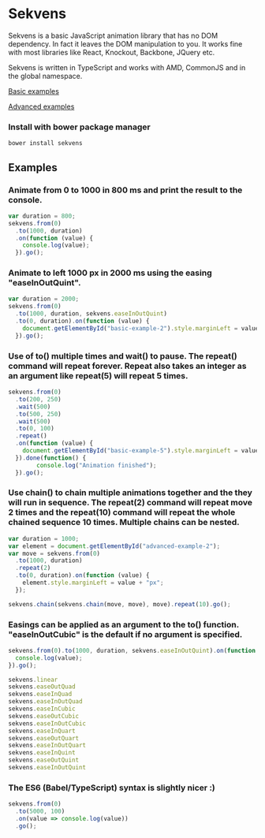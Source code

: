 # Sekvens
Sekvens is a basic JavaScript animation library that has no DOM dependency. In fact it leaves the DOM manipulation to you. It works fine with most libraries like React, Knockout, Backbone, JQuery etc.

Sekvens is written in TypeScript and works with AMD, CommonJS and in the global namespace.

[Basic examples ](http://riax.se/sekvens/examples/basic.html)

[Advanced examples ](http://riax.se/sekvens/examples/advanced.html)

### Install with bower package manager
``` console
bower install sekvens
```

## Examples

### Animate from 0 to 1000 in 800 ms and print the result to the console.
```javascript
var duration = 800;
sekvens.from(0)
  .to(1000, duration)
  .on(function (value) {
    console.log(value);
  }).go();
```

### Animate to left 1000 px in 2000 ms using the easing "easeInOutQuint".
```javascript
var duration = 2000;
sekvens.from(0)
  .to(1000, duration, sekvens.easeInOutQuint)
  .to(0, duration).on(function (value) {
    document.getElementById("basic-example-2").style.marginLeft = value + "px";
  }).go();
```

### Use of to() multiple times and wait() to pause. The repeat() command will repeat forever. Repeat also takes an integer as an argument like repeat(5) will repeat 5 times.
```javascript
sekvens.from(0)
  .to(200, 250)
  .wait(500)
  .to(500, 250)
  .wait(500)
  .to(0, 100)
  .repeat()
  .on(function (value) {
    document.getElementById("basic-example-5").style.marginLeft = value + "px";
  }).done(function() {
		console.log("Animation finished");
  }).go();
```

### Use chain() to chain multiple animations together and the they will run in sequence. The repeat(2) command will repeat move 2 times and the repeat(10) command will repeat the whole chained sequence 10 times. Multiple chains can be nested.
```javascript
var duration = 1000;
var element = document.getElementById("advanced-example-2");
var move = sekvens.from(0)
  .to(1000, duration)
  .repeat(2)
  .to(0, duration).on(function (value) {
    element.style.marginLeft = value + "px";
  });

sekvens.chain(sekvens.chain(move, move), move).repeat(10).go();
```
### Easings can be applied as an argument to the to() function. "easeInOutCubic" is the default if no argument is specified.
```javascript
sekvens.from(0).to(1000, duration, sekvens.easeInOutQuint).on(function (value) {
  console.log(value);
}).go();

sekvens.linear
sekvens.easeOutQuad
sekvens.easeInQuad
sekvens.easeInOutQuad
sekvens.easeInCubic
sekvens.easeOutCubic
sekvens.easeInOutCubic
sekvens.easeInQuart
sekvens.easeOutQuart
sekvens.easeInOutQuart
sekvens.easeInQuint
sekvens.easeOutQuint
sekvens.easeInOutQuint

```

### The ES6 (Babel/TypeScript) syntax is slightly nicer :)

```javascript
sekvens.from(0)
  .to(5000, 100)
  .on(value => console.log(value))
  .go();
```
